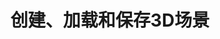 ﻿---
title: 创建、加载和保存3D场景
type: docs
weight: 10
url: /zh/java/creating-loading-and-saving-3d-scene/
---
